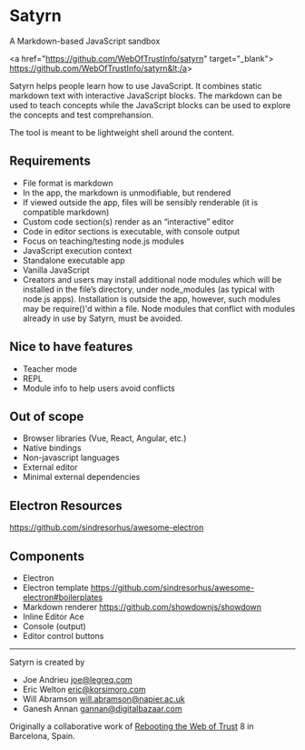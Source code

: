 # Satyrn
A Markdown-based JavaScript sandbox 

&lt;a href="https://github.com/WebOfTrustInfo/satyrn" target="_blank"&gt; https://github.com/WebOfTrustInfo/satyrn&lt;/a&gt; 


Satyrn helps people learn how to use JavaScript. It combines static markdown text with interactive JavaScript blocks. The markdown can be used to teach concepts while the JavaScript blocks can be used to explore the concepts and test comprehansion.

The tool is meant to be lightweight shell around the content.



## Requirements
* File format is markdown
* In the app, the markdown is unmodifiable, but rendered
* If viewed outside the app, files will be sensibly renderable (it is compatible markdown)
* Custom code section(s) render as an “interactive” editor
* Code in editor sections is executable, with console output
* Focus on teaching/testing node.js modules
* JavaScript execution context
* Standalone executable app
* Vanilla JavaScript
* Creators and users may install additional node modules which will be installed in the file’s directory, under node_modules (as typical with node.js apps). Installation is outside the app, however, such modules may be require()'d within a file.
Node modules that conflict with modules  already in use by Satyrn, must be avoided. 

## Nice to have features
* Teacher mode
* REPL
* Module info to help users avoid conflicts

## Out of scope
* Browser libraries (Vue, React, Angular, etc.)
* Native bindings
* Non-javascript languages
* External editor
* Minimal external dependencies

## Electron Resources
https://github.com/sindresorhus/awesome-electron


## Components
* Electron
* Electron template https://github.com/sindresorhus/awesome-electron#boilerplates
* Markdown renderer https://github.com/showdownjs/showdown
* Inline Editor Ace
* Console (output)
* Editor control buttons

---

Satyrn is created by 
* Joe Andrieu joe@legreq.com
* Eric Welton eric@korsimoro.com
* Will Abramson will.abramson@napier.ac.uk
* Ganesh Annan gannan@digitalbazaar.com 

Originally a collaborative work of [Rebooting the Web of Trust](http://weboftrust.info) 8 in Barcelona, Spain.

